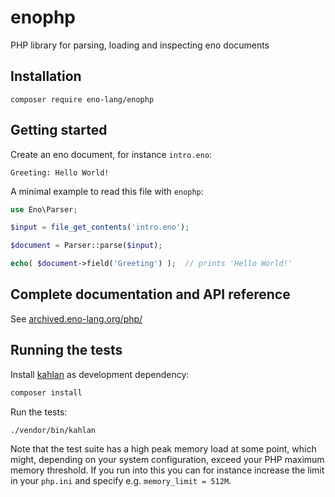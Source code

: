 # enophp

PHP library for parsing, loading and inspecting eno documents

## Installation

    composer require eno-lang/enophp

## Getting started

Create an eno document, for instance `intro.eno`:

```eno
Greeting: Hello World!
```

A minimal example to read this file with `enophp`:

```php
use Eno\Parser;

$input = file_get_contents('intro.eno');

$document = Parser::parse($input);

echo( $document->field('Greeting') );  // prints 'Hello World!'
```

## Complete documentation and API reference

See [archived.eno-lang.org/php/](https://archived.eno-lang.org/php/)

## Running the tests

Install [kahlan](https://github.com/kahlan/kahlan) as development dependency:

```bash
composer install
```

Run the tests:

```bash
./vendor/bin/kahlan
```

Note that the test suite has a high peak memory load at some point, which might,
depending on your system configuration, exceed your PHP maximum memory
threshold. If you run into this you can for instance increase the limit in your
`php.ini` and specify e.g. `memory_limit = 512M`.
